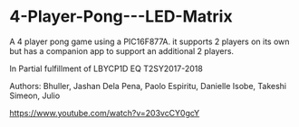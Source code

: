 # 4-Player-Pong---LED-Matrix

A 4 player pong game using a PIC16F877A. it supports 2 players on its own but has a companion app to support an additional 2 players.

In Partial fulfillment of LBYCP1D EQ T2SY2017-2018

Authors:
Bhuller, Jashan
Dela Pena, Paolo
Espiritu, Danielle
Isobe, Takeshi
Simeon, Julio

https://www.youtube.com/watch?v=203vcCY0gcY
